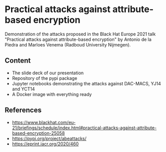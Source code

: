 
# Practical attacks against attribute-based encryption

Demonstration of the attacks proposed in the Black Hat Europe 2021 talk "Practical attacks against attribute-based encryption"
by Antonio de la Piedra and Marloes Venema (Radboud University Nijmegen).

## Content

- The slide deck of our presentation
- Repository of the pypi package
- Jupyter notebooks demonstrating the attacks against DAC-MACS, YJ14 and YCT14
- A Docker image with everything ready

## References

- https://www.blackhat.com/eu-21/briefings/schedule/index.html#practical-attacks-against-attribute-based-encryption-25058
- https://pypi.org/project/abeattacks/
- https://eprint.iacr.org/2020/460
